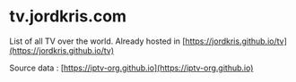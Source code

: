 # tv.jordkris.com

List of all TV over the world.
Already hosted in [https://jordkris.github.io/tv](https://jordkris.github.io/tv)

Source data : [https://iptv-org.github.io](https://iptv-org.github.io)

